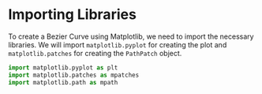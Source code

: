 # Importing Libraries

To create a Bezier Curve using Matplotlib, we need to import the necessary libraries. We will import `matplotlib.pyplot` for creating the plot and `matplotlib.patches` for creating the `PathPatch` object.

```python
import matplotlib.pyplot as plt
import matplotlib.patches as mpatches
import matplotlib.path as mpath
```
